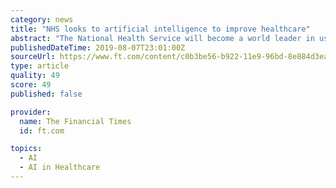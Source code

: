 ```yaml
---
category: news
title: "NHS looks to artificial intelligence to improve healthcare"
abstract: "The National Health Service will become a world leader in using artificial intelligence to improve healthcare, with 5m people offered a free personalised report based on their DNA, the government has said. In the latest in a flurry of health announcements ..."
publishedDateTime: 2019-08-07T23:01:00Z
sourceUrl: https://www.ft.com/content/c0b3be56-b922-11e9-96bd-8e884d3ea203
type: article
quality: 49
score: 49
published: false

provider:
  name: The Financial Times
  id: ft.com

topics:
  - AI
  - AI in Healthcare
---
```

